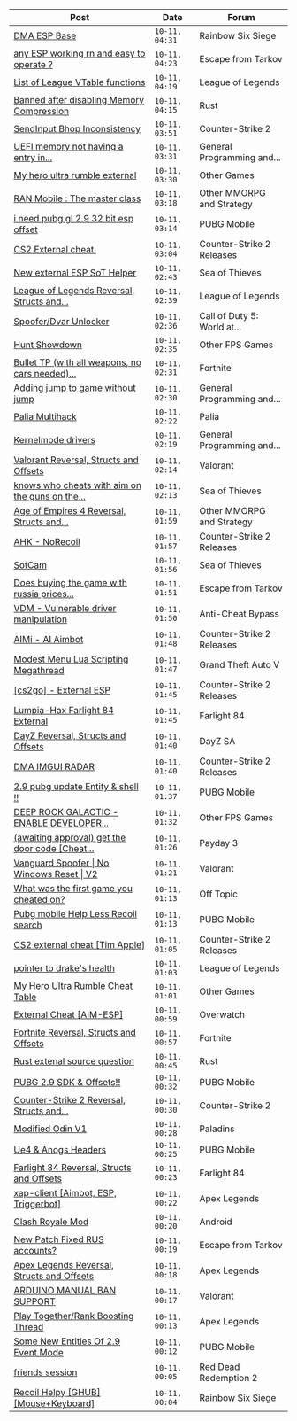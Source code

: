 |Post|Date|Forum|
|----|----|-----|
|[DMA ESP Base](https://www.unknowncheats.me/forum/rainbow-six-siege/609452-dma-esp-base.html)|`10-11, 04:31`|Rainbow Six Siege|
|[any ESP working rn and easy to operate ?](https://www.unknowncheats.me/forum/escape-from-tarkov/609776-esp-rn-easy-operate.html)|`10-11, 04:23`|Escape from Tarkov|
|[List of League VTable functions](https://www.unknowncheats.me/forum/league-of-legends/610073-list-league-vtable-functions.html)|`10-11, 04:19`|League of Legends|
|[Banned after disabling Memory Compression](https://www.unknowncheats.me/forum/rust/610255-banned-disabling-memory-compression.html)|`10-11, 04:15`|Rust|
|[SendInput Bhop Inconsistency](https://www.unknowncheats.me/forum/counter-strike-2-a/609480-sendinput-bhop-inconsistency.html)|`10-11, 03:51`|Counter-Strike 2|
|[UEFI memory not having a entry in...](https://www.unknowncheats.me/forum/general-programming-and-reversing/610249-uefi-memory-entry-mmpfndatabase.html)|`10-11, 03:31`|General Programming and...|
|[My hero ultra rumble external](https://www.unknowncheats.me/forum/other-games/605228-hero-ultra-rumble-external.html)|`10-11, 03:30`|Other Games|
|[RAN Mobile : The master class](https://www.unknowncheats.me/forum/other-mmorpg-and-strategy/610246-ran-mobile-master-class.html)|`10-11, 03:18`|Other MMORPG and Strategy|
|[i need pubg gl 2.9 32 bit esp offset](https://www.unknowncheats.me/forum/pubg-mobile/610245-pubg-gl-2-9-32-bit-esp-offset.html)|`10-11, 03:14`|PUBG Mobile|
|[CS2 External cheat.](https://www.unknowncheats.me/forum/counter-strike-2-releases/603744-cs2-external-cheat.html)|`10-11, 03:04`|Counter-Strike 2 Releases|
|[New external ESP SoT Helper](https://www.unknowncheats.me/forum/sea-of-thieves/581265-external-esp-sot-helper.html)|`10-11, 02:43`|Sea of Thieves|
|[League of Legends Reversal, Structs and...](https://www.unknowncheats.me/forum/league-of-legends/310587-league-legends-reversal-structs-offsets.html)|`10-11, 02:39`|League of Legends|
|[Spoofer/Dvar Unlocker](https://www.unknowncheats.me/forum/call-of-duty-5-world-at-war/609916-spoofer-dvar-unlocker.html)|`10-11, 02:36`|Call of Duty 5: World at...|
|[Hunt Showdown](https://www.unknowncheats.me/forum/other-fps-games/350352-hunt-showdown.html)|`10-11, 02:35`|Other FPS Games|
|[Bullet TP (with all weapons, no cars needed)...](https://www.unknowncheats.me/forum/fortnite/606129-bullet-tp-weapons-cars-og-fn-feature.html)|`10-11, 02:31`|Fortnite|
|[Adding jump to game without jump](https://www.unknowncheats.me/forum/general-programming-and-reversing/610235-adding-jump-game-jump.html)|`10-11, 02:30`|General Programming and...|
|[Palia Multihack](https://www.unknowncheats.me/forum/palia/596326-palia-multihack.html)|`10-11, 02:22`|Palia|
|[Kernelmode drivers](https://www.unknowncheats.me/forum/general-programming-and-reversing/609882-kernelmode-drivers.html)|`10-11, 02:19`|General Programming and...|
|[Valorant Reversal, Structs and Offsets](https://www.unknowncheats.me/forum/valorant/385792-valorant-reversal-structs-offsets.html)|`10-11, 02:14`|Valorant|
|[knows who cheats with aim on the guns on the...](https://www.unknowncheats.me/forum/sea-of-thieves/610232-cheats-aim-guns-ship.html)|`10-11, 02:13`|Sea of Thieves|
|[Age of Empires 4 Reversal, Structs and...](https://www.unknowncheats.me/forum/other-mmorpg-and-strategy/589592-age-empires-4-reversal-structs-offsets.html)|`10-11, 01:59`|Other MMORPG and Strategy|
|[AHK - NoRecoil](https://www.unknowncheats.me/forum/counter-strike-2-releases/600813-ahk-norecoil.html)|`10-11, 01:57`|Counter-Strike 2 Releases|
|[SotCam](https://www.unknowncheats.me/forum/sea-of-thieves/580178-sotcam.html)|`10-11, 01:56`|Sea of Thieves|
|[Does buying the game with russia prices...](https://www.unknowncheats.me/forum/escape-from-tarkov/518072-buying-game-russia-prices.html)|`10-11, 01:51`|Escape from Tarkov|
|[VDM - Vulnerable driver manipulation](https://www.unknowncheats.me/forum/anti-cheat-bypass/609435-vdm-vulnerable-driver-manipulation.html)|`10-11, 01:50`|Anti-Cheat Bypass|
|[AIMi - AI Aimbot](https://www.unknowncheats.me/forum/counter-strike-2-releases/609872-aimi-ai-aimbot.html)|`10-11, 01:48`|Counter-Strike 2 Releases|
|[Modest Menu Lua Scripting Megathread](https://www.unknowncheats.me/forum/grand-theft-auto-v/463868-modest-menu-lua-scripting-megathread.html)|`10-11, 01:47`|Grand Theft Auto V|
|[\[cs2go\] - External ESP](https://www.unknowncheats.me/forum/counter-strike-2-releases/605464-cs2go-external-esp.html)|`10-11, 01:45`|Counter-Strike 2 Releases|
|[Lumpia-Hax Farlight 84 External](https://www.unknowncheats.me/forum/farlight-84-a/609788-lumpia-hax-farlight-84-external.html)|`10-11, 01:45`|Farlight 84|
|[DayZ Reversal, Structs and Offsets](https://www.unknowncheats.me/forum/dayz-sa/104269-dayz-reversal-structs-offsets.html)|`10-11, 01:40`|DayZ SA|
|[DMA IMGUI RADAR](https://www.unknowncheats.me/forum/counter-strike-2-releases/609695-dma-imgui-radar.html)|`10-11, 01:40`|Counter-Strike 2 Releases|
|[2.9 pubg update Entity & shell !!](https://www.unknowncheats.me/forum/pubg-mobile/610071-2-9-pubg-update-entity-shell.html)|`10-11, 01:37`|PUBG Mobile|
|[DEEP ROCK GALACTIC - ENABLE DEVELOPER...](https://www.unknowncheats.me/forum/other-fps-games/609290-deep-rock-galactic-enable-developer-console-cargo-packs-resources-xp.html)|`10-11, 01:32`|Other FPS Games|
|[(awaiting approval) get the door code \[Cheat...](https://www.unknowncheats.me/forum/payday-3-a/609090-awaiting-approval-door-code-cheat-table.html)|`10-11, 01:26`|Payday 3|
|[Vanguard Spoofer \| No Windows Reset \| V2](https://www.unknowncheats.me/forum/valorant/589803-vanguard-spoofer-windows-reset-v2.html)|`10-11, 01:21`|Valorant|
|[What was the first game you cheated on?](https://www.unknowncheats.me/forum/off-topic/328889-game-cheated.html)|`10-11, 01:13`|Off Topic|
|[Pubg mobile Help Less Recoil search](https://www.unknowncheats.me/forum/pubg-mobile/610212-pubg-mobile-help-recoil-search.html)|`10-11, 01:13`|PUBG Mobile|
|[CS2 external cheat \[Tim Apple\]](https://www.unknowncheats.me/forum/counter-strike-2-releases/609206-cs2-external-cheat-tim-apple.html)|`10-11, 01:05`|Counter-Strike 2 Releases|
|[pointer to drake's health](https://www.unknowncheats.me/forum/league-of-legends/610195-pointer-drakes-health.html)|`10-11, 01:03`|League of Legends|
|[My Hero Ultra Rumble Cheat Table](https://www.unknowncheats.me/forum/other-games/604426-hero-ultra-rumble-cheat-table.html)|`10-11, 01:01`|Other Games|
|[External Cheat \[AIM-ESP\]](https://www.unknowncheats.me/forum/overwatch/607405-external-cheat-aim-esp.html)|`10-11, 00:59`|Overwatch|
|[Fortnite Reversal, Structs and Offsets](https://www.unknowncheats.me/forum/fortnite/235061-fortnite-reversal-structs-offsets.html)|`10-11, 00:57`|Fortnite|
|[Rust extenal source question](https://www.unknowncheats.me/forum/rust/610221-rust-extenal-source-question.html)|`10-11, 00:45`|Rust|
|[PUBG 2.9 SDK & Offsets!!](https://www.unknowncheats.me/forum/pubg-mobile/609898-pubg-2-9-sdk-offsets.html)|`10-11, 00:32`|PUBG Mobile|
|[Counter-Strike 2 Reversal, Structs and...](https://www.unknowncheats.me/forum/counter-strike-2-a/576077-counter-strike-2-reversal-structs-offsets.html)|`10-11, 00:30`|Counter-Strike 2|
|[Modified Odin V1](https://www.unknowncheats.me/forum/paladins/585919-modified-odin-v1.html)|`10-11, 00:28`|Paladins|
|[Ue4 & Anogs Headers](https://www.unknowncheats.me/forum/pubg-mobile/610219-ue4-anogs-headers.html)|`10-11, 00:25`|PUBG Mobile|
|[Farlight 84 Reversal, Structs and Offsets](https://www.unknowncheats.me/forum/farlight-84-a/580566-farlight-84-reversal-structs-offsets.html)|`10-11, 00:23`|Farlight 84|
|[xap-client \[Aimbot, ESP, Triggerbot\]](https://www.unknowncheats.me/forum/apex-legends/606842-xap-client-aimbot-esp-triggerbot.html)|`10-11, 00:22`|Apex Legends|
|[Clash Royale Mod](https://www.unknowncheats.me/forum/android/610217-clash-royale-mod.html)|`10-11, 00:20`|Android|
|[New Patch Fixed RUS accounts?](https://www.unknowncheats.me/forum/escape-from-tarkov/610176-patch-fixed-rus-accounts.html)|`10-11, 00:19`|Escape from Tarkov|
|[Apex Legends Reversal, Structs and Offsets](https://www.unknowncheats.me/forum/apex-legends/319804-apex-legends-reversal-structs-offsets.html)|`10-11, 00:18`|Apex Legends|
|[ARDUINO MANUAL BAN SUPPORT](https://www.unknowncheats.me/forum/valorant/609938-arduino-manual-ban-support.html)|`10-11, 00:17`|Valorant|
|[Play Together/Rank Boosting Thread](https://www.unknowncheats.me/forum/apex-legends/353364-play-rank-boosting-thread.html)|`10-11, 00:13`|Apex Legends|
|[Some New Entities Of 2.9 Event Mode](https://www.unknowncheats.me/forum/pubg-mobile/610216-entities-2-9-event-mode.html)|`10-11, 00:12`|PUBG Mobile|
|[friends session](https://www.unknowncheats.me/forum/red-dead-redemption-2-a/610118-friends-session.html)|`10-11, 00:05`|Red Dead Redemption 2|
|[Recoil Helpy \[GHUB\]\[Mouse+Keyboard\]](https://www.unknowncheats.me/forum/rainbow-six-siege/610094-recoil-helpy-ghub-mouse-keyboard.html)|`10-11, 00:04`|Rainbow Six Siege|
